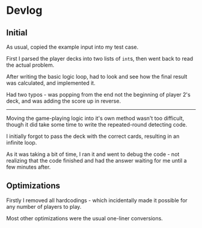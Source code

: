 # Devlog

## Initial

As usual, copied the example input into my test case.

First I parsed the player decks into two lists of `int`s, then went back to read the actual problem.

After writing the basic logic loop, had to look and see how the final result was calculated, and implemented it.

Had two typos - was popping from the end not the beginning of player 2's deck, and was adding the score up in reverse.

***

Moving the game-playing logic into it's own method wasn't too difficult, though it did take some time to write the repeated-round detecting code.

I initially forgot to pass the deck with the correct cards, resulting in an infinite loop.

As it was taking a bit of time, I ran it and went to debug the code - not realizing that the code finished and had the answer waiting for me until a few minutes after.

## Optimizations

Firstly I removed all hardcodings - which incidentally made it possible for any number of players to play.

Most other optimizations were the usual one-liner conversions.
